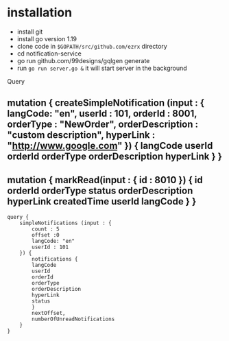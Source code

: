 # installation

* install git
* install go version 1.19
* clone code in `$GOPATH/src/github.com/ezrx` directory
* cd notification-service
* go run github.com/99designs/gqlgen generate
* run `go run server.go &` it will start server in the background


Query

mutation {
    createSimpleNotification (input : {
        langCode: "en",
        userId : 101,
        orderId : 8001,
        orderType : "NewOrder",
        orderDescription : "custom description",
        hyperLink : "http://www.google.com"
    }) {
        langCode
        userId
        orderId
        orderType
        orderDescription
        hyperLink
    }
}
----
mutation {
    markRead(input : {
        id : 8010
    }) {
        id
        orderId
        orderType
        status
        orderDescription
        hyperLink
        createdTime
        userId
        langCode
    }
}
---
    query {
        simpleNotifications (input : {
            count : 5
            offset :0
            langCode: "en"
            userId : 101
        }) {
            notifications {
            langCode
            userId
            orderId
            orderType
            orderDescription
            hyperLink
            status
            }
            nextOffset,
            numberOfUnreadNotifications
        }
    }
